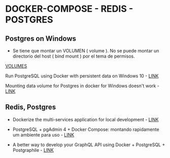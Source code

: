 # DOCKER-COMPOSE - REDIS - POSTGRES

## Postgres on Windows

* Se tiene que montar un VOLUMEN ( volume ). No se puede montar un directorio del host ( bind mount ) por el tema de permisos.

[VOLUMES](https://docs.docker.com/storage/volumes/)

Run PostgreSQL using Docker with persistent data on Windows 10 - [LINK](http://www.lukaszewczak.com/2016/09/run-postgresql-using-docker-with.html)

Mounting data volume for Postgres in docker for Windows doesn't work - [LINK](https://github.com/docker/for-win/issues/445)

## Redis, Postgres

* Dockerize the multi-services application for local development - [LINK](https://dev.to/amplifr/dockerize-the-multi-services-application-for-local-development-2oig)

* PostgreSQL + pgAdmin 4 + Docker Compose: montando rapidamente um ambiente para uso - [LINK](https://medium.com/@renato.groffe/postgresql-pgadmin-4-docker-compose-montando-rapidamente-um-ambiente-para-uso-55a2ab230b89)

* A better way to develop your GraphQL API using Docker + PostgreSQL + Postgraphile - [LINK](https://medium.com/coderbunker/a-better-way-to-develop-your-graphql-api-using-docker-postgresql-postgraphile-7a1ae034b826)
